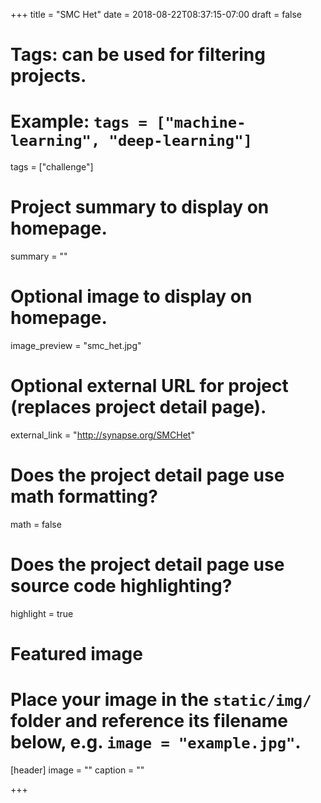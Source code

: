 +++
title = "SMC  Het"
date = 2018-08-22T08:37:15-07:00
draft = false

# Tags: can be used for filtering projects.
# Example: `tags = ["machine-learning", "deep-learning"]`
tags = ["challenge"]

# Project summary to display on homepage.
summary = ""

# Optional image to display on homepage.
image_preview = "smc_het.jpg"

# Optional external URL for project (replaces project detail page).
external_link = "http://synapse.org/SMCHet"

# Does the project detail page use math formatting?
math = false

# Does the project detail page use source code highlighting?
highlight = true

# Featured image
# Place your image in the `static/img/` folder and reference its filename below, e.g. `image = "example.jpg"`.
[header]
image = ""
caption = ""

+++
